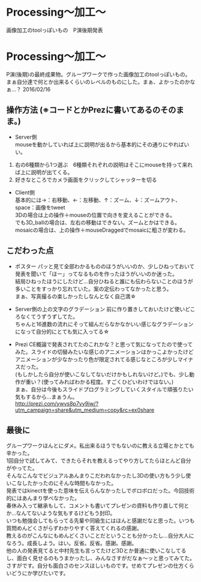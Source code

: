 # Processing～加工～
画像加工のtoolっぽいもの　P演後期発表  


# Processing～加工～
P演(後期)の最終成果物。グループワークで作った画像加工のtoolっぽいもの。  
まぁ自分達で何とか出来るくらいのレベルのものにした。まぁ、よかったのかなぁ…？ 2016/02/16  


## 操作方法 (※コードとかPrezに書いてあるのそのまま。)
* Server側  
mouseを動かしていれば上に説明が出るから基本的にその通りにやればいい。  
 1. 右の6種類から1つ選ぶ　6種類それぞれの説明はそこにmouseを持って来れば上に説明が出てくる。  
 2. 好きなところでカメラ画面をクリックしてシャッターを切る  

* Client側  
基本的には→：右移動、←：左移動、↑：ズーム、↓：ズームアウト、space：画像をtweet  
3Dの場合は上の操作＋mouseの位置で向きを変えることができる。  
でも3D_ballの場合は、左右の移動はできない。ズームとかはできる。  
mosaicの場合は、上の操作＋mouseDraggedでmosaicに粗さが変わる。  


## こだわった点
* ポスター
パッと見て全部わかるもののほうがいいのか、少しひねっておいて発表を聞いて「ほー」ってなるものを作ったほうがいいのか迷った。  
結局ひねったほうにしたけど…自分ひねると誰にも伝わらないことのほうが多いことをすっかり忘れていた。案の定伝わってなかったと思う。  
まぁ、写真撮るの楽しかったしなんとなく自己満☆  

* Server側の上の文字のグラデーション
前に作り置きしておいたけど使いどころなくてうずうずしてた。  
ちゃんと16進数の流れにそって組んだらなかなかいい感じなグラデーションになって自分的にとても気に入ってる☆  

* Prezi
CE概論で発表されてたのこれかな？と思って気になってたので使ってみた。スライドの切替みたいな感じのアニメーションはかっこよかったけどアニメーションが少なかったり色が限定されてる感じなところが少しマイナスだった。  
(もしかしたら自分が使いこなしてないだけかもしれないけど。)でも、少し動作が重い？(使ってみればわかる程度。すごくひどいわけではない。)  
まぁ、自分は今後もスライドプログラミングしていくスタイルで頑張りたい気もするから…まぁうん。  
http://prezi.com/ywvs8p7vy9jw/?utm_campaign=share&utm_medium=copy&rc=ex0share  


## 最後に
グループワークほんとにダメ。私出来るほうでもないのに教える立場とかとても辛かった。  
1回自分で試してみて、できたらそれを教えるってやり方してたらほとんど自分がやってた。  
そんなこんなでビジュアルあんまりこだわれなかったし3Dの使い方もう少し使いこなしたかったのにそんな時間もなかった。  
発表ではkinectを使った意味を伝えらんなかったしでボロボロだった。今回技術的にはあんまり学べなかった。  
春休み入って継承もして、コメントも書いてプレゼンの資料も作り直して何とか…なんてないような気もするけどもう封印。  
いつも勉強会してもらってる先輩や同級生にはほんと感謝だなと思った。いつも質問めんどくさがらずわかりやすく答えてくれるの感謝。  
教えるのがこんなにもめんどくさいことだということも分かったし…自分大人になろう。成長しよう。はい。反省。反省。感謝。感謝。  
他の人の発表見てると中村先生も言ってたけど3Dとか普通に使いこなしてるし、面白く見せるのもうまかったし、みんなさすがだなぁ～ッと思ってみてた。  
さすがです。自分も面白さのセンスほしいものです。せめてプレゼンの仕方くらいどうにか学びたいです。  